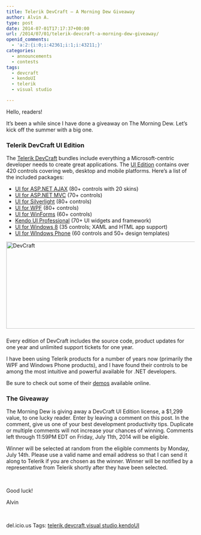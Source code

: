 ```yaml
---
title: Telerik DevCraft – A Morning Dew Giveaway
author: Alvin A.
type: post
date: 2014-07-01T17:17:37+00:00
url: /2014/07/01/telerik-devcraft-a-morning-dew-giveaway/
openid_comments:
  - 'a:2:{i:0;i:42361;i:1;i:43211;}'
categories:
  - announcements
  - contests
tags:
  - devcraft
  - kendoUI
  - telerik
  - visual studio

---
```

Hello, readers!

It’s been a while since I have done a giveaway on The Morning Dew. Let’s kick off the summer with a big one.

### Telerik DevCraft UI Edition

The <a href="http://www.telerik.com/devcraft" target="_blank">Telerik DevCraft</a> bundles include everything a Microsoft-centric developer needs to create great applications. The <a href="http://www.telerik.com/devcraft#Editions" target="_blank">UI Edition</a> contains over 420 controls covering web, desktop and mobile platforms. Here’s a list of the included packages:

  * <a href="http://www.telerik.com/products/aspnet-ajax.aspx" target="_blank">UI for ASP.NET AJAX</a> (80+ controls with 20 skins) 
  * <a href="http://www.telerik.com/aspnet-mvc" target="_blank">UI for ASP.NET MVC</a> (70+ controls) 
  * <a href="http://www.telerik.com/products/silverlight/overview.aspx" target="_blank">UI for Silverlight</a> (80+ controls) 
  * <a href="http://www.telerik.com/products/wpf/overview.aspx" target="_blank">UI for WPF</a> (80+ controls) 
  * <a href="http://www.telerik.com/products/winforms.aspx" target="_blank">UI for WinForms</a> (60+ controls) 
  * <a href="http://www.telerik.com/kendo-ui" target="_blank">Kendo UI Professional</a> (70+ UI widgets and framework) 
  * <a href="http://www.telerik.com/products/windows-8/overview.aspx" target="_blank">UI for Windows 8</a> (35 controls; XAML and HTML app support) 
  * <a href="http://www.telerik.com/products/windows-phone.aspx" target="_blank">UI for WIndows Phone</a> (60 controls and 50+ design templates)

[<img loading="lazy" decoding="async" title="DevCraft" style="border-left-width: 0px; border-right-width: 0px; background-image: none; border-bottom-width: 0px; padding-top: 0px; padding-left: 0px; margin: 0px 0px 10px; display: inline; padding-right: 0px; border-top-width: 0px" border="0" alt="DevCraft" src="/wp-content/uploads/2014/07/DevCraft.png" width="644" height="233" />][1]

Every edition of DevCraft includes the source code, product updates for one year and unlimited support tickets for one year.

I have been using Telerik products for a number of years now (primarily the WPF and Windows Phone products), and I have found their controls to be among the most intuitive and powerful available for .NET developers.

Be sure to check out some of their [demos][2] available online.

### The Giveaway

The Morning Dew is giving away a DevCraft UI Edition license, a $1,299 value, to one lucky reader. Enter by leaving a comment on this post. In the comment, give us one of your best development productivity tips. Duplicate or multiple comments will not increase your chances of winning. Comments left through 11:59PM EDT on Friday, July 11th, 2014 will be eligible.

Winner will be selected at random from the eligible comments by Monday, July 14th. Please use a valid name and email address so that I can send it along to Telerik if you are chosen as the winner. Winner will be notified by a representative from Telerik shortly after they have been selected.

&nbsp;

Good luck!

Alvin

&nbsp;

<div id="scid:0767317B-992E-4b12-91E0-4F059A8CECA8:5fa3aa11-6fbd-4075-856f-62c1286215f6" class="wlWriterEditableSmartContent" style="float: none; padding-bottom: 0px; padding-top: 0px; padding-left: 0px; margin: 0px; display: inline; padding-right: 0px">
  del.icio.us Tags: <a href="http://del.icio.us/popular/telerik" rel="tag">telerik</a>,<a href="http://del.icio.us/popular/devcraft" rel="tag">devcraft</a>,<a href="http://del.icio.us/popular/visual+studio" rel="tag">visual studio</a>,<a href="http://del.icio.us/popular/kendoUI" rel="tag">kendoUI</a>
</div>

 [1]: http://www.telerik.com/devcraft#WhyChoose
 [2]: http://www.telerik.com/support/demos